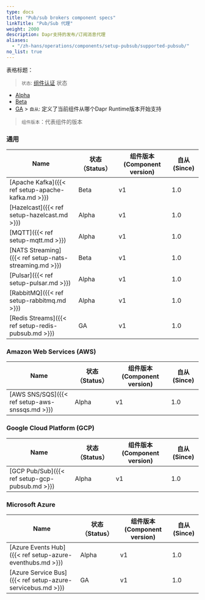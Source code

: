 ```yaml
---
type: docs
title: "Pub/sub brokers component specs"
linkTitle: "Pub/Sub 代理"
weight: 2000
description: Dapr支持的发布/订阅消息代理
aliases:
  - "/zh-hans/operations/components/setup-pubsub/supported-pubsub/"
no_list: true
---
```


表格标题：

> `状态`: [组件认证]({{X31X}}) 状态
  - [Alpha]({{X20X}})
  - [Beta]({{X22X}})
  - [GA]({{X24X}}) > `自从`: 定义了当前组件从哪个Dapr Runtime版本开始支持

> `组件版本`：代表组件的版本
### 通用

| Name                                                  | 状态 （Status） | 组件版本(Component version) | 自从(Since) |
| ----------------------------------------------------- | ----------- | ----------------------- | --------- |
| [Apache Kafka]({{< ref setup-apache-kafka.md >}})     | Beta        | v1                      | 1.0       |
| [Hazelcast]({{< ref setup-hazelcast.md >}})           | Alpha       | v1                      | 1.0       |
| [MQTT]({{< ref setup-mqtt.md >}})                     | Alpha       | v1                      | 1.0       |
| [NATS Streaming]({{< ref setup-nats-streaming.md >}}) | Beta        | v1                      | 1.0       |
| [Pulsar]({{< ref setup-pulsar.md >}})                 | Alpha       | v1                      | 1.0       |
| [RabbitMQ]({{< ref setup-rabbitmq.md >}})             | Alpha       | v1                      | 1.0       |
| [Redis Streams]({{< ref setup-redis-pubsub.md >}})    | GA          | v1                      | 1.0       |

### Amazon Web Services (AWS)

| Name                                           | 状态 （Status） | 组件版本(Component version) | 自从(Since) |
| ---------------------------------------------- | ----------- | ----------------------- | --------- |
| [AWS SNS/SQS]({{< ref setup-aws-snssqs.md >}}) | Alpha       | v1                      | 1.0       |

### Google Cloud Platform (GCP)

| Name                                           | 状态 （Status） | 组件版本(Component version) | 自从(Since) |
| ---------------------------------------------- | ----------- | ----------------------- | --------- |
| [GCP Pub/Sub]({{< ref setup-gcp-pubsub.md >}}) | Alpha       | v1                      | 1.0       |

### Microsoft Azure

| Name                                                       | 状态 （Status） | 组件版本(Component version) | 自从(Since) |
| ---------------------------------------------------------- | ----------- | ----------------------- | --------- |
| [Azure Events Hub]({{< ref setup-azure-eventhubs.md >}})   | Alpha       | v1                      | 1.0       |
| [Azure Service Bus]({{< ref setup-azure-servicebus.md >}}) | GA          | v1                      | 1.0       |
